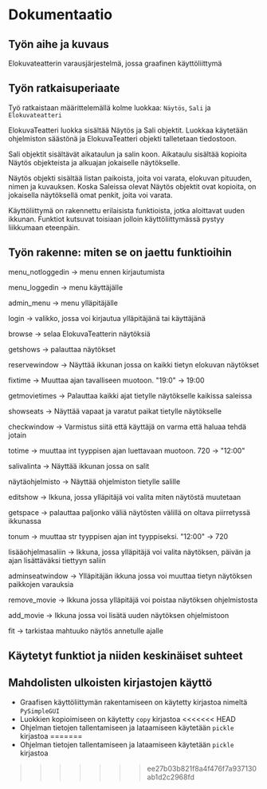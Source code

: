 # Dokumentaatio

## Työn aihe ja kuvaus
Elokuvateatterin varausjärjestelmä, jossa graafinen käyttöliittymä

## Työn ratkaisuperiaate
Työ ratkaistaan määrittelemällä kolme luokkaa: `Näytös`, `Sali` ja `Elokuvateatteri`

ElokuvaTeatteri luokka sisältää Näytös ja Sali objektit. Luokkaa käytetään ohjelmiston säästönä ja ElokuvaTeatteri objekti talletetaan tiedostoon.

Sali objektit sisältävät aikataulun ja salin koon. Aikataulu sisältää kopioita Näytös objekteista ja alkuajan jokaiselle näytökselle.

Näytös objekti sisältää listan paikoista, joita voi varata, elokuvan pituuden, nimen ja kuvauksen. Koska Saleissa olevat Näytös objektit ovat kopioita, on jokaisella näytöksellä omat penkit, joita voi varata.

Käyttöliittymä on rakennettu erilaisista funktioista, jotka aloittavat uuden ikkunan. Funktiot kutsuvat toisiaan jolloin käyttöliittymässä pystyy liikkumaan eteenpäin.

## Työn rakenne: miten se on jaettu funktioihin
menu_notloggedin -> menu ennen kirjautumista

menu_loggedin -> menu käyttäjälle

admin_menu -> menu ylläpitäjälle

login -> valikko, jossa voi kirjautua ylläpitäjänä tai käyttäjänä

browse -> selaa ElokuvaTeatterin näytöksiä

getshows -> palauttaa näytökset

reservewindow -> Näyttää ikkunan jossa on kaikki tietyn elokuvan näytökset

fixtime -> Muuttaa ajan tavalliseen muotoon. "19:0" -> 19:00

getmovietimes -> Palauttaa kaikki ajat tietylle näytökselle kaikissa saleissa

showseats -> Näyttää vapaat ja varatut paikat tietylle näytökselle

checkwindow -> Varmistus siitä että käyttäjä on varma että haluaa tehdä jotain

totime -> muuttaa int tyyppisen ajan luettavaan muotoon. 720 -> "12:00"

salivalinta -> Näyttää ikkunan jossa on salit

näytäohjelmisto -> Näyttää ohjelmiston tietylle salille

editshow -> Ikkuna, jossa ylläpitäjä voi valita miten näytöstä muutetaan

getspace -> palauttaa paljonko väliä näytösten välillä on oltava piirretyssä ikkunassa

tonum -> muuttaa str tyyppisen ajan int tyyppiseksi. "12:00" -> 720

lisääohjelmasaliin -> Ikkuna, jossa ylläpitäjä voi valita näytöksen, päivän ja ajan lisättäväksi tiettyyn saliin

adminseatwindow -> Ylläpitäjän ikkuna jossa voi muuttaa tietyn näytöksen paikkojen varauksia

remove_movie -> Ikkuna jossa ylläpitäjä voi poistaa näytöksen ohjelmistosta

add_movie -> Ikkuna jossa voi lisätä uuden näytöksen ohjelmistoon

fit -> tarkistaa mahtuuko näytös annetulle ajalle

## Käytetyt funktiot ja niiden keskinäiset suhteet


## Mahdolisten ulkoisten kirjastojen käyttö
* Graafisen käyttöliittymän rakentamiseen on käytetty kirjastoa nimeltä `PySimpleGUI`
* Luokkien kopioimiseen on käytetty `copy` kirjastoa
<<<<<<< HEAD
* Ohjelman tietojen tallentamiseen ja lataamiseen käytetään `pickle` kirjastoa
=======
* Ohjelman tietojen tallentamiseen ja lataamiseen käytetään `pickle` kirjastoa
>>>>>>> ee27b03b821f8a4f476f7a937130ab1d2c2968fd
